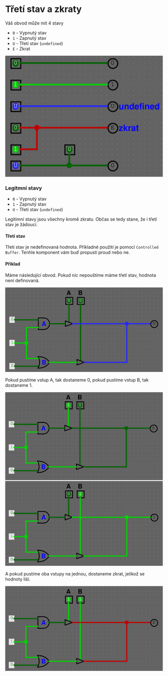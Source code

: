 # Třetí stav a zkraty

Váš obvod může mít 4 stavy

- `0` - Vypnutý stav
- `1` - Zapnutý stav
- `U` - Třetí stav (`undefined`)
- `E` - Zkrat

<img src="/obrazky/logisim-stavy-1.png" width="512px">

### Legitmní stavy

- `0` - Vypnutý stav
- `1` - Zapnutý stav
- `U` - Třetí stav (`undefined`)

Legitimní stavy jsou všechny kromě zkratu. Občas se tedy stane, že i třetí stav je žádoucí.

#### Třetí stav

Třetí stav je nedefinovaná hodnota. Příkladné použití je pomocí `Controlled Buffer`. Tenhle komponent vám buď propustí proud nebo ne.

#### Příklad

Máme následující obvod. Pokud nic nepouštíme máme třetí stav, hodnota není definovaná.

<img src="/obrazky/logisim-stavy-2.png" width="512px">

Pokud pustíme vstup A, tak dostaneme 0, pokud pustíme vstup B, tak dostaneme 1.

<img src="/obrazky/logisim-stavy-3.png" width="512px">

<img src="/obrazky/logisim-stavy-4.png" width="512px">

A pokud pustíme oba vstupy na jednou, dostaneme zkrat, jelikož se hodnoty liší.

<img src="/obrazky/logisim-stavy-5.png" width="512px">